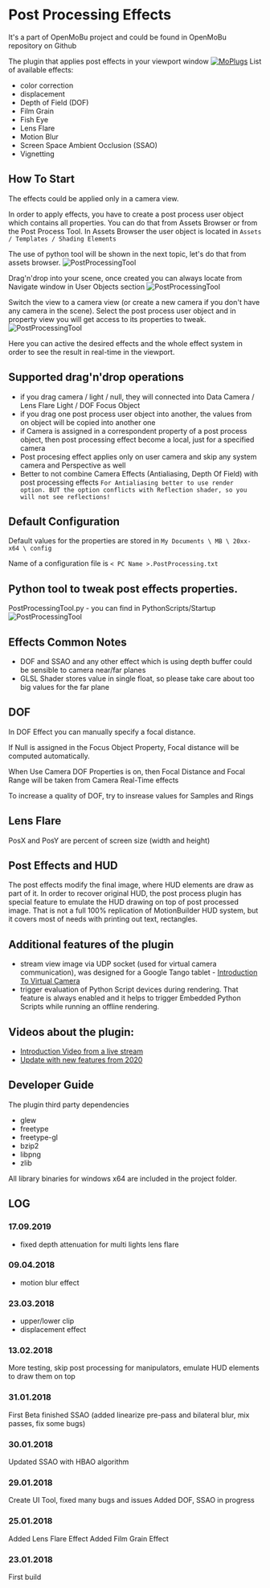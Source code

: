 # Post Processing Effects
 It's a part of OpenMoBu project and could be found in OpenMoBu repository on Github
 
The plugin that applies post effects in your viewport window
[![MoPlugs](https://github.com/Neill3d/MoBu/blob/master/Documentation/Images/Bryan_usecase.jpg)]()
List of available effects:
* color correction
* displacement
* Depth of Field (DOF)
* Film Grain
* Fish Eye
* Lens Flare
* Motion Blur
* Screen Space Ambient Occlusion (SSAO)
* Vignetting

## How To Start
The effects could be applied only in a camera view.

In order to apply effects, you have to create a post process user object which contains all properties. You can do that from Assets Browser or from the Post Process Tool. In Assets Browser the user object is located in `Assets / Templates / Shading Elements`

The use of python tool will be shown in the next topic, let's do that from assets browser.
![PostProcessingTool](/post_process_asset.jpg)

Drag'n'drop into your scene, once created you can always locate from Navigate window in User Objects section
![PostProcessingTool](/post_process_user_object.jpg)

Switch the view to a camera view (or create a new camera if you don't have any camera in the scene).
Select the post process user object and in property view you will get access to its properties to tweak.
![PostProcessingTool](/post_process_user_object_properties.jpg)

Here you can active the desired effects and the whole effect system in order to see the result in real-time in the viewport.

## Supported drag'n'drop operations

 * if you drag camera / light / null, they will connected into Data Camera / Lens Flare Light / DOF Focus Object
 * if you drag one post process user object into another, the values from on object will be copied into another one
 * if Camera is assigned in a correspondent property of a post process object, then post processing effect become a local, just for a specified camera
 * Post procesing effect applies only on user camera and skip any system camera and Perspective as well
 * Better to not combine Camera Effects (Antialiasing, Depth Of Field) with post processing effects
`For Antialiasing better to use render option. BUT the option conflicts with Reflection shader, so you will not see reflections!`
 
## Default Configuration

  Default values for the properties are stored in `My Documents \ MB \ 20xx-x64 \ config`
  
  Name of a configuration file is `< PC Name >.PostProcessing.txt`

## Python tool to tweak post effects properties.
PostProcessingTool.py - you can find in PythonScripts/Startup
![PostProcessingTool](/post_process_tool.jpg)

## Effects Common Notes
* DOF and SSAO and any other effect which is using depth buffer could be sensible to camera near/far planes
* GLSL Shader stores value in single float, so please take care about too big values for the far plane

 ## DOF
  In DOF Effect you can manually specify a focal distance.

  If Null is assigned in the Focus Object Property, Focal distance will be computed automatically.

  When Use Camera DOF Properties is on, then Focal Distance and Focal Range will be taken from Camera Real-Time effects

  To increase a quality of DOF, try to insrease values for Samples and Rings

## Lens Flare

  PosX and PosY are percent of screen size (width and height)

## Post Effects and HUD
 The post effects modify the final image, where HUD elements are draw as part of it. In order to recover original HUD, the post process plugin has special feature to emulate the HUD drawing on top of post processed image. That is not a full 100% replication of MotionBuilder HUD system, but it covers most of needs with printing out text, rectangles.

## Additional features of the plugin
* stream view image via UDP socket (used for virtual camera communication), was designed for a Google Tango tablet - [Introduction To Virtual Camera](https://www.youtube.com/watch?v=WpLeU2rrf_Y)
* trigger evaluation of Python Script devices during rendering. That feature is always enabled and it helps to trigger Embedded Python Scripts while running an offline rendering.

## Videos about the plugin:
* [Introduction Video from a live stream](https://www.youtube.com/watch?v=sgzunIbNcp4&t=4887s)
* [Update with new features from 2020](https://youtu.be/AOKk90_bzX4)

## Developer Guide

 The plugin third party dependencies
 * glew
 * freetype
 * freetype-gl
 * bzip2
 * libpng
 * zlib

 All library binaries for windows x64 are included in the project folder.

## LOG

### 17.09.2019
 + fixed depth attenuation for multi lights lens flare

### 09.04.2018
 + motion blur effect

### 23.03.2018
 + upper/lower clip
 + displacement effect

### 13.02.2018
 More testing, skip post processing for manipulators, emulate HUD elements to draw them on top

### 31.01.2018
 First Beta
 finished SSAO (added linearize pre-pass and bilateral blur, mix passes, fix some bugs)

### 30.01.2018
 Updated SSAO with HBAO algorithm

### 29.01.2018
 Create UI Tool, fixed many bugs and issues
 Added DOF, SSAO in progress

### 25.01.2018
 Added Lens Flare Effect
 Added Film Grain Effect

### 23.01.2018
 First build